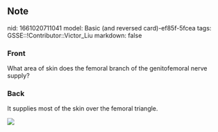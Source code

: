 ## Note
nid: 1661020711041
model: Basic (and reversed card)-ef85f-5fcea
tags: GSSE::!Contributor::Victor_Liu
markdown: false

### Front
What area of skin does the femoral branch of the genitofemoral nerve supply?

### Back
It supplies most of the skin over the femoral triangle.
<div><img src=
"paste-71639c53200a907de725e7e493ae4f69a5f4418b.jpg"></div>
